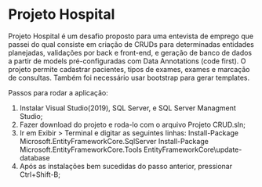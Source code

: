 # Projeto Hospital

Projeto Hospital é um desafio proposto para uma entevista de emprego que passei do qual consiste em criação de CRUDs para determinadas entidades planejadas, validações por back e front-end, e geração de banco de dados a partir de models pré-configuradas com Data Annotations (code first).
O projeto permite cadastrar pacientes, tipos de exames, exames e marcação de consultas. Também foi necessário usar bootstrap para gerar templates.

Passos para rodar a aplicação:

1. Instalar Visual Studio(2019), SQL Server, e SQL Server Managment Studio;
2. Fazer download do projeto e roda-lo com o arquivo Projeto CRUD.sln;
3. Ir em Exibir > Terminal e digitar as seguintes linhas:
  Install-Package Microsoft.EntityFrameworkCore.SqlServer
  Install-Package Microsoft.EntityFrameworkCore.Tools
  EntityFrameworkCore\update-database
4. Após as instalações bem sucedidas do passo anterior, pressionar Ctrl+Shift-B;
